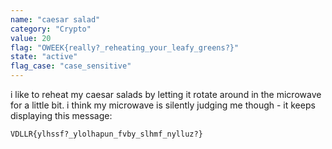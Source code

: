 ```yaml
---
name: "caesar salad"
category: "Crypto"
value: 20
flag: "OWEEK{really?_reheating_your_leafy_greens?}"
state: "active"
flag_case: "case_sensitive"
---
```


i like to reheat my caesar salads by letting it rotate around in the microwave for a little bit. i think my microwave is silently judging me though - it keeps displaying this message:

`VDLLR{ylhssf?_ylolhapun_fvby_slhmf_nylluz?}`
